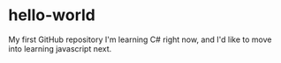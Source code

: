 # hello-world
My first GitHub repository
I'm learning C# right now, and I'd like to move into learning javascript next.  
